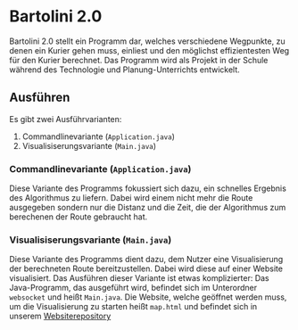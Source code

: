 # Bartolini 2.0

Bartolini 2.0 stellt ein Programm dar, welches verschiedene Wegpunkte, zu denen ein Kurier gehen muss, einliest und den möglichst effizientesten Weg für den Kurier berechnet.
Das Programm wird als Projekt in der Schule während des Technologie und Planung-Unterrichts entwickelt.

## Ausführen

Es gibt zwei Ausführvarianten:
1. Commandlinevariante (`Application.java`)
1. Visualisiserungsvariante (`Main.java`)

### Commandlinevariante (`Application.java`)
Diese Variante des Programms fokussiert sich dazu, ein schnelles Ergebnis des Algorithmus zu liefern. Dabei wird einem nicht mehr die Route ausgegeben sondern nur die Distanz und die Zeit, die der Algorithmus zum berechenen der Route gebraucht hat.

### Visualisiserungsvariante (`Main.java`)
Diese Variante des Programms dient dazu, dem Nutzer eine Visualisierung der berechneten Route bereitzustellen. Dabei wird diese auf einer Website visualisiert. Das Ausführen dieser Variante ist etwas komplizierter: Das Java-Programm, das ausgeführt wird, befindet sich im Unterordner `websocket` und heißt `Main.java`. Die Website, welche geöffnet werden muss, um die Visualisierung zu starten heißt `map.html` und befindet sich in unserem [Websiterepository](https://github.com/404NotFoundGmbH/Website)
